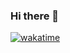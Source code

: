 ### Hi there 👋
[![wakatime](https://wakatime.com/badge/user/03607eaa-3265-418d-9842-d677052286e7.svg)](https://wakatime.com/@03607eaa-3265-418d-9842-d677052286e7)
